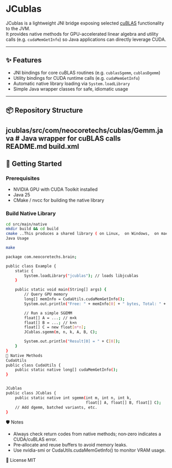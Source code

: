# JCublas

JCublas is a lightweight JNI bridge exposing selected [cuBLAS](https://developer.nvidia.com/cublas) functionality to the JVM.  
It provides native methods for GPU-accelerated linear algebra and utility calls (e.g. `cudaMemGetInfo`) so Java applications can directly leverage CUDA.

---

## ✨ Features

- JNI bindings for core cuBLAS routines (e.g. `cublasSgemm`, `cublasDgemm`)
- Utility bindings for CUDA runtime calls (e.g. `cudaMemGetInfo`)
- Automatic native library loading via `System.loadLibrary`
- Simple Java wrapper classes for safe, idiomatic usage

---

## 📦 Repository Structure
jcublas/src/com/neocoretechs/cublas/Gemm.java # Java wrapper for cuBLAS calls  
README.md
build.xml
---

## 🚀 Getting Started

### Prerequisites

- NVIDIA GPU with CUDA Toolkit installed
- Java 25
- CMake / nvcc for building the native library

### Build Native Library

```bash
cd src/main/native
mkdir build && cd build
cmake ..This produces a shared library ( on Linux,  on Windows,  on macOS).
Java Usage

make

package com.neocoretechs.brain;

public class Example {
    static {
        System.loadLibrary("jcublas"); // loads libjcublas
    }

    public static void main(String[] args) {
        // Query GPU memory
        long[] memInfo = CudaUtils.cudaMemGetInfo();
        System.out.println("Free: " + memInfo[0] + " bytes, Total: " + memInfo[1] + " bytes");

        // Run a simple SGEMM
        float[] A = ...; // m×k
        float[] B = ...; // k×n
        float[] C = new float[m*n];
        JCublas.sgemm(m, n, k, A, B, C);

        System.out.println("Result[0] = " + C[0]);
    }
}
🧩 Native Methods
CudaUtils
public class CudaUtils {
    public static native long[] cudaMemGetInfo();
}


JCublas
public class JCublas {
    public static native int sgemm(int m, int n, int k,
                                   float[] A, float[] B, float[] C);
    // Add dgemm, batched variants, etc.
}

```

🛡️ Notes
- Always check return codes from native methods; non‑zero indicates a CUDA/cuBLAS error.
- Pre‑allocate and reuse buffers to avoid memory leaks.
- Use nvidia-smi or CudaUtils.cudaMemGetInfo() to monitor VRAM usage.

📜 License
MIT 

